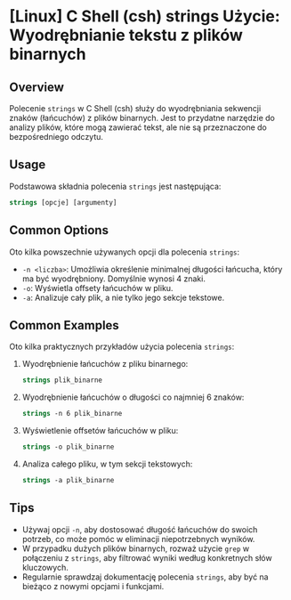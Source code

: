 # [Linux] C Shell (csh) strings Użycie: Wyodrębnianie tekstu z plików binarnych

## Overview
Polecenie `strings` w C Shell (csh) służy do wyodrębniania sekwencji znaków (łańcuchów) z plików binarnych. Jest to przydatne narzędzie do analizy plików, które mogą zawierać tekst, ale nie są przeznaczone do bezpośredniego odczytu.

## Usage
Podstawowa składnia polecenia `strings` jest następująca:

```csh
strings [opcje] [argumenty]
```

## Common Options
Oto kilka powszechnie używanych opcji dla polecenia `strings`:

- `-n <liczba>`: Umożliwia określenie minimalnej długości łańcucha, który ma być wyodrębniony. Domyślnie wynosi 4 znaki.
- `-o`: Wyświetla offsety łańcuchów w pliku.
- `-a`: Analizuje cały plik, a nie tylko jego sekcje tekstowe.

## Common Examples
Oto kilka praktycznych przykładów użycia polecenia `strings`:

1. Wyodrębnienie łańcuchów z pliku binarnego:
   ```csh
   strings plik_binarne
   ```

2. Wyodrębnienie łańcuchów o długości co najmniej 6 znaków:
   ```csh
   strings -n 6 plik_binarne
   ```

3. Wyświetlenie offsetów łańcuchów w pliku:
   ```csh
   strings -o plik_binarne
   ```

4. Analiza całego pliku, w tym sekcji tekstowych:
   ```csh
   strings -a plik_binarne
   ```

## Tips
- Używaj opcji `-n`, aby dostosować długość łańcuchów do swoich potrzeb, co może pomóc w eliminacji niepotrzebnych wyników.
- W przypadku dużych plików binarnych, rozważ użycie `grep` w połączeniu z `strings`, aby filtrować wyniki według konkretnych słów kluczowych.
- Regularnie sprawdzaj dokumentację polecenia `strings`, aby być na bieżąco z nowymi opcjami i funkcjami.